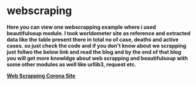 <h1>webscraping</h1>
<b>
 Here you can view one webscrapping example where i used beautifulsoup module.
 I took worldometer site as reference and extracted data like the table present there in total no of case, deaths and active cases.
 so just check the code and if you don't know about we scrapping just follwo the below link and read the blog and by the end of that blog you will get more knowldge about 
 web scrapping and beautifulsoup with some other modules as well like urllib3, request etc.
 
[Web Scrapping Corona Site](https://dev.to/ramakm/web-scrapping-using-python-beautifulsoup-3kk2)
 </b>
